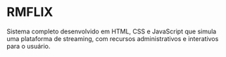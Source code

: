 # RMFLIX
Sistema completo desenvolvido em HTML, CSS e JavaScript que simula uma plataforma de streaming, com recursos administrativos e interativos para o usuário.
